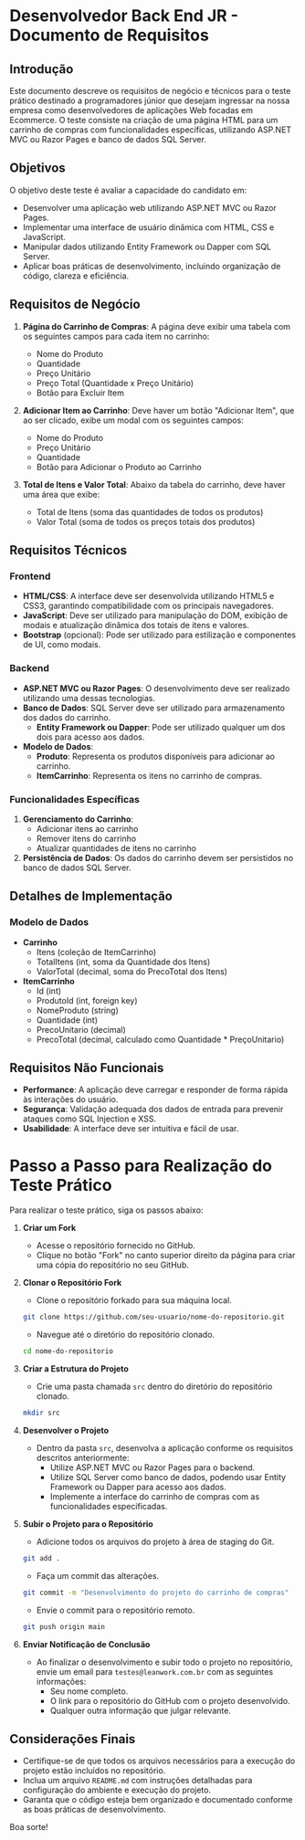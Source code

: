 # Desenvolvedor Back End JR - Documento de Requisitos

## Introdução
Este documento descreve os requisitos de negócio e técnicos para o teste prático destinado a programadores júnior que desejam ingressar na nossa empresa como desenvolvedores de aplicações Web focadas em Ecommerce. O teste consiste na criação de uma página HTML para um carrinho de compras com funcionalidades específicas, utilizando ASP.NET MVC ou Razor Pages e banco de dados SQL Server.

## Objetivos
O objetivo deste teste é avaliar a capacidade do candidato em:
- Desenvolver uma aplicação web utilizando ASP.NET MVC ou Razor Pages.
- Implementar uma interface de usuário dinâmica com HTML, CSS e JavaScript.
- Manipular dados utilizando Entity Framework ou Dapper com SQL Server.
- Aplicar boas práticas de desenvolvimento, incluindo organização de código, clareza e eficiência.

## Requisitos de Negócio
1. **Página do Carrinho de Compras**: A página deve exibir uma tabela com os seguintes campos para cada item no carrinho:
   - Nome do Produto
   - Quantidade
   - Preço Unitário
   - Preço Total (Quantidade x Preço Unitário)
   - Botão para Excluir Item

2. **Adicionar Item ao Carrinho**: Deve haver um botão "Adicionar Item", que ao ser clicado, exibe um modal com os seguintes campos:
   - Nome do Produto
   - Preço Unitário
   - Quantidade
   - Botão para Adicionar o Produto ao Carrinho

3. **Total de Itens e Valor Total**: Abaixo da tabela do carrinho, deve haver uma área que exibe:
   - Total de Itens (soma das quantidades de todos os produtos)
   - Valor Total (soma de todos os preços totais dos produtos)

## Requisitos Técnicos

### Frontend
- **HTML/CSS**: A interface deve ser desenvolvida utilizando HTML5 e CSS3, garantindo compatibilidade com os principais navegadores.
- **JavaScript**: Deve ser utilizado para manipulação do DOM, exibição de modais e atualização dinâmica dos totais de itens e valores.
- **Bootstrap** (opcional): Pode ser utilizado para estilização e componentes de UI, como modais.

### Backend
- **ASP.NET MVC ou Razor Pages**: O desenvolvimento deve ser realizado utilizando uma dessas tecnologias.
- **Banco de Dados**: SQL Server deve ser utilizado para armazenamento dos dados do carrinho.
  - **Entity Framework ou Dapper**: Pode ser utilizado qualquer um dos dois para acesso aos dados.
- **Modelo de Dados**:
  - **Produto**: Representa os produtos disponíveis para adicionar ao carrinho.
  - **ItemCarrinho**: Representa os itens no carrinho de compras.

### Funcionalidades Específicas
1. **Gerenciamento do Carrinho**:
   - Adicionar itens ao carrinho
   - Remover itens do carrinho
   - Atualizar quantidades de itens no carrinho
2. **Persistência de Dados**: Os dados do carrinho devem ser persistidos no banco de dados SQL Server.

## Detalhes de Implementação

### Modelo de Dados
- **Carrinho**
  - Itens (coleção de ItemCarrinho)
  - TotalItens (int, soma da Quantidade dos Itens)
  - ValorTotal (decimal, soma do PrecoTotal dos Itens)
- **ItemCarrinho**
  - Id (int)
  - ProdutoId (int, foreign key)
  - NomeProduto (string)
  - Quantidade (int)
  - PrecoUnitario (decimal)
  - PrecoTotal (decimal, calculado como Quantidade * PreçoUnitario)

## Requisitos Não Funcionais
- **Performance**: A aplicação deve carregar e responder de forma rápida às interações do usuário.
- **Segurança**: Validação adequada dos dados de entrada para prevenir ataques como SQL Injection e XSS.
- **Usabilidade**: A interface deve ser intuitiva e fácil de usar.

# Passo a Passo para Realização do Teste Prático

Para realizar o teste prático, siga os passos abaixo:

1. **Criar um Fork**
   - Acesse o repositório fornecido no GitHub.
   - Clique no botão "Fork" no canto superior direito da página para criar uma cópia do repositório no seu GitHub.

2. **Clonar o Repositório Fork**
   - Clone o repositório forkado para sua máquina local.
   ```bash
   git clone https://github.com/seu-usuario/nome-do-repositorio.git
   ```
   - Navegue até o diretório do repositório clonado.
   ```bash
   cd nome-do-repositorio
   ```

3. **Criar a Estrutura do Projeto**
   - Crie uma pasta chamada `src` dentro do diretório do repositório clonado.
   ```bash
   mkdir src
   ```

4. **Desenvolver o Projeto**
   - Dentro da pasta `src`, desenvolva a aplicação conforme os requisitos descritos anteriormente:
     - Utilize ASP.NET MVC ou Razor Pages para o backend.
     - Utilize SQL Server como banco de dados, podendo usar Entity Framework ou Dapper para acesso aos dados.
     - Implemente a interface do carrinho de compras com as funcionalidades especificadas.

5. **Subir o Projeto para o Repositório**
   - Adicione todos os arquivos do projeto à área de staging do Git.
   ```bash
   git add .
   ```
   - Faça um commit das alterações.
   ```bash
   git commit -m "Desenvolvimento do projeto do carrinho de compras"
   ```
   - Envie o commit para o repositório remoto.
   ```bash
   git push origin main
   ```

6. **Enviar Notificação de Conclusão**
   - Ao finalizar o desenvolvimento e subir todo o projeto no repositório, envie um email para `testes@leanwork.com.br` com as seguintes informações:
     - Seu nome completo.
     - O link para o repositório do GitHub com o projeto desenvolvido.
     - Qualquer outra informação que julgar relevante.

## Considerações Finais
- Certifique-se de que todos os arquivos necessários para a execução do projeto estão incluídos no repositório.
- Inclua um arquivo `README.md` com instruções detalhadas para configuração do ambiente e execução do projeto.
- Garanta que o código esteja bem organizado e documentado conforme as boas práticas de desenvolvimento.

Boa sorte!
